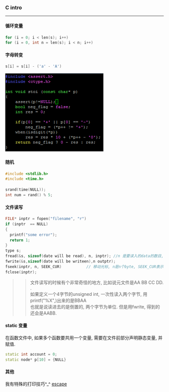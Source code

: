 <!--c-->
### C intro

----

#### 循环变量

```cpp
for (i = 0; i < len(s); i++)  
for (i = 0, int n = len(s); i < n; i++)
```

#### 字母转变

```cpp
s[i] = s[i] - ('a' - 'A')
```

![stoi](images/stoi.png)

#### 随机

```cpp
#include <stdlib.h>
#include <time.h>

srand(time(NULL));
int num = rand() % 5;
```

#### 文件读写

```cpp
FILE* inptr = fopen("filename", "r")
if (inptr  == NULL)
{
  printf("some error");
  return 1;
}
type s;
fread(&s, sizeof(date will be read), n, inptr); //n 是要读入的data的数目, 一般为1
fwrite(&s,sizeof(date will be writeen),n outptr);
fseek(inptr, n, SEEK_CUR)           // 移动光标, n是n个byte, SEEK_CUR表示当前位置. 
fclose(inptr);
```

> > 文件读写的时候有个非常奇怪的地方, 比如说元文件是AA BB CC DD. . <br>
> > 如果定义一个4字节的unsigned int, 一次性读入两个字节, 用printf("%X",)出来的是BBAA <br>
> > 也就是说读进去的是倒置的, 两个字节为单位. 但是用fwrite, 得到的还会是AABB. <br>

#### static 变量

在函数文件中, 如果多个函数要共用一个变量, 需要在文件前部分声明静态变量, 并赋值. 

```cpp
static int account = 0;
static node* p[10] = {NULL}
```

#### 其他

我有特殊的打印技巧^_^ [escape](escape.html)
